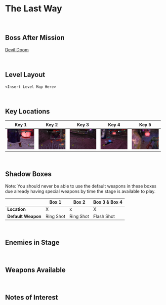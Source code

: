 # The Last Way

<br />

## Boss After Mission
[Devil Doom](../Bosses/DevilDoom)

<br />

## Level Layout
```
<Insert Level Map Here>
```

<br />

## Key Locations
|Key 1|Key 2|Key 3|Key 4|Key 5|
|--|--|--|--|--|
|[ ![](../img/TheLastWay/TheLastWay-Key1.png) ](../img/TheLastWay/TheLastWay-Key1.png)|[ ![](../img/TheLastWay/TheLastWay-Key2.png) ](../img/TheLastWay/TheLastWay-Key2.png)|[ ![](../img/TheLastWay/TheLastWay-Key3.png) ](../img/TheLastWay/TheLastWay-Key3.png)|[ ![](../img/TheLastWay/TheLastWay-Key4.png) ](../img/TheLastWay/TheLastWay-Key4.png)|[ ![](../img/TheLastWay/TheLastWay-Key5.png) ](../img/TheLastWay/TheLastWay-Key5.png)|

<br />

## Shadow Boxes
Note: You should never be able to use the default weapons in these boxes due already having special weapons by time the stage is available to play.

| |Box 1|Box 2|Box 3 & Box 4|
|-|-|-|-|
|__Location__|X|x|X|
|__Default Weapon__|Ring Shot|Ring Shot|Flash Shot|

<br />

## Enemies in Stage

<br />

## Weapons Available

<br />

## Notes of Interest

<br />